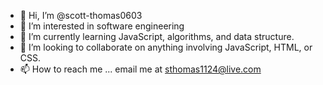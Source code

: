 - 👋 Hi, I’m @scott-thomas0603
- 👀 I’m interested in software engineering
- 🌱 I’m currently learning JavaScript, algorithms, and data structure.
- 💞️ I’m looking to collaborate on anything involving JavaScript, HTML, or CSS.
- 📫 How to reach me ... email me at sthomas1124@live.com

<!---
scott-thomas0603/scott-thomas0603 is a ✨ special ✨ repository because its `README.md` (this file) appears on your GitHub profile.
You can click the Preview link to take a look at your changes.
--->
